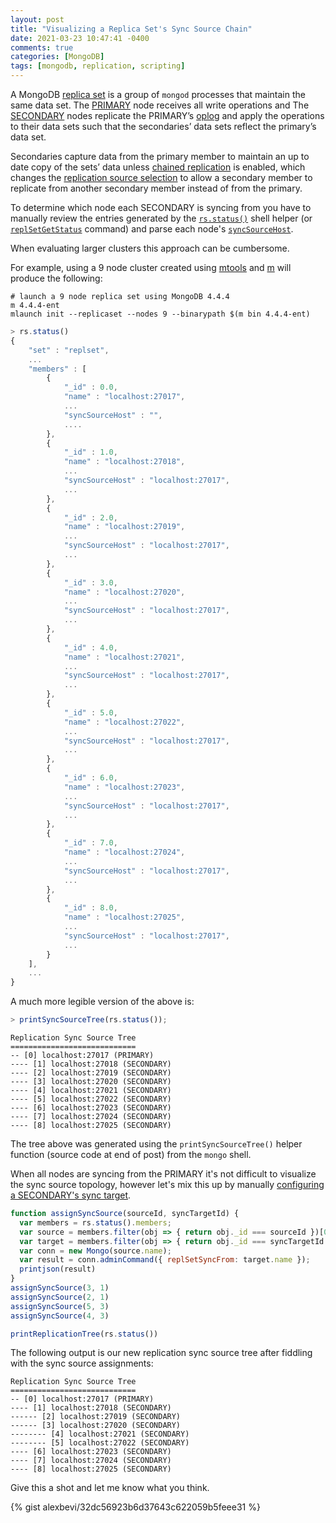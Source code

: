 ```yaml
---
layout: post
title: "Visualizing a Replica Set's Sync Source Chain"
date: 2021-03-23 10:47:41 -0400
comments: true
categories: [MongoDB]
tags: [mongodb, replication, scripting]
---
```



A MongoDB [replica set](https://docs.mongodb.com/manual/replication/) is a group of `mongod` processes that maintain the same data set. The [PRIMARY](https://docs.mongodb.com/manual/core/replica-set-primary/) node receives all write operations and The [SECONDARY](https://docs.mongodb.com/manual/core/replica-set-secondary/) nodes replicate the PRIMARY’s [oplog](https://docs.mongodb.com/manual/core/replica-set-oplog/) and apply the operations to their data sets such that the secondaries’ data sets reflect the primary’s data set.

Secondaries capture data from the primary member to maintain an up to date copy of the sets’ data unless [chained replication](https://docs.mongodb.com/manual/tutorial/manage-chained-replication/) is enabled, which changes the [replication source selection](https://docs.mongodb.com/manual/core/replica-set-sync/#replication-sync-source-selection) to allow a secondary member to replicate from another secondary member instead of from the primary.

To determine which node each SECONDARY is syncing from you have to manually review the entries generated by the [`rs.status()`](https://docs.mongodb.com/manual/reference/method/rs.status/) shell helper (or [`replSetGetStatus`](https://docs.mongodb.com/manual/reference/command/replSetGetStatus/#dbcmd.replSetGetStatus) command) and parse each node's [`syncSourceHost`](https://docs.mongodb.com/manual/reference/command/replSetGetStatus/#replSetGetStatus.members[n].syncSourceHost).

When evaluating larger clusters this approach can be cumbersome.

<!-- MORE -->

For example, using a 9 node cluster created using [mtools](https://github.com/rueckstiess/mtools) and [m](https://github.com/aheckmann/m) will produce the following:

```
# launch a 9 node replica set using MongoDB 4.4.4
m 4.4.4-ent
mlaunch init --replicaset --nodes 9 --binarypath $(m bin 4.4.4-ent)
```

```js
> rs.status()
{
    "set" : "replset",
    ...
    "members" : [
        {
            "_id" : 0.0,
            "name" : "localhost:27017",
            ...
            "syncSourceHost" : "",
            ....
        },
        {
            "_id" : 1.0,
            "name" : "localhost:27018",
            ...
            "syncSourceHost" : "localhost:27017",
            ...
        },
        {
            "_id" : 2.0,
            "name" : "localhost:27019",
            ...
            "syncSourceHost" : "localhost:27017",
            ...
        },
        {
            "_id" : 3.0,
            "name" : "localhost:27020",
            ...
            "syncSourceHost" : "localhost:27017",
            ...
        },
        {
            "_id" : 4.0,
            "name" : "localhost:27021",
            ...
            "syncSourceHost" : "localhost:27017",
            ...
        },
        {
            "_id" : 5.0,
            "name" : "localhost:27022",
            ...
            "syncSourceHost" : "localhost:27017",
            ...
        },
        {
            "_id" : 6.0,
            "name" : "localhost:27023",
            ...
            "syncSourceHost" : "localhost:27017",
            ...
        },
        {
            "_id" : 7.0,
            "name" : "localhost:27024",
            ...
            "syncSourceHost" : "localhost:27017",
            ...
        },
        {
            "_id" : 8.0,
            "name" : "localhost:27025",
            ...
            "syncSourceHost" : "localhost:27017",
            ...
        }
    ],
    ...
}
```

A much more legible version of the above is:

```js
> printSyncSourceTree(rs.status());
```
```
Replication Sync Source Tree
============================
-- [0] localhost:27017 (PRIMARY)
---- [1] localhost:27018 (SECONDARY)
---- [2] localhost:27019 (SECONDARY)
---- [3] localhost:27020 (SECONDARY)
---- [4] localhost:27021 (SECONDARY)
---- [5] localhost:27022 (SECONDARY)
---- [6] localhost:27023 (SECONDARY)
---- [7] localhost:27024 (SECONDARY)
---- [8] localhost:27025 (SECONDARY)
```

The tree above was generated using the `printSyncSourceTree()` helper function (source code at end of post) from the `mongo` shell.

When all nodes are syncing from the PRIMARY it's not difficult to visualize the sync source topology, however let's mix this up by manually [configuring a SECONDARY's sync target](https://docs.mongodb.com/manual/tutorial/configure-replica-set-secondary-sync-target/).

```js
function assignSyncSource(sourceId, syncTargetId) {
  var members = rs.status().members;
  var source = members.filter(obj => { return obj._id === sourceId })[0];
  var target = members.filter(obj => { return obj._id === syncTargetId })[0];
  var conn = new Mongo(source.name);
  var result = conn.adminCommand({ replSetSyncFrom: target.name });
  printjson(result)
}
assignSyncSource(3, 1)
assignSyncSource(2, 1)
assignSyncSource(5, 3)
assignSyncSource(4, 3)

printReplicationTree(rs.status())
```

The following output is our new replication sync source tree after fiddling with the sync source assignments:

```
Replication Sync Source Tree
============================
-- [0] localhost:27017 (PRIMARY)
---- [1] localhost:27018 (SECONDARY)
------ [2] localhost:27019 (SECONDARY)
------ [3] localhost:27020 (SECONDARY)
-------- [4] localhost:27021 (SECONDARY)
-------- [5] localhost:27022 (SECONDARY)
---- [6] localhost:27023 (SECONDARY)
---- [7] localhost:27024 (SECONDARY)
---- [8] localhost:27025 (SECONDARY)
```

Give this a shot and let me know what you think.

{% gist alexbevi/32dc56923b6d37643c622059b5feee31 %}

